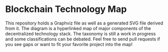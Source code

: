 # Blockchain Technology Map

This repository holds a Graphviz file as well as a generated SVG file derived from it. The diagram is a hyperlinked map of major components of the decentralized technology stack. The taxonomy is still a work in progress and some classifications can be debated. Feel free to send pull requests if you see gaps or want to fit your favorite project into the map!
